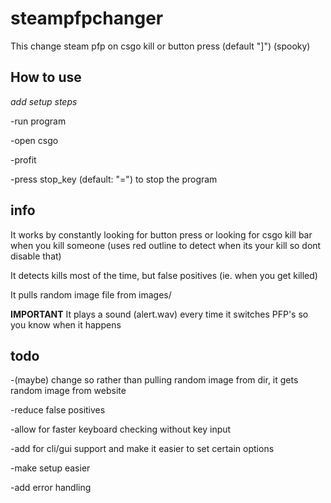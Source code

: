 # steampfpchanger
This change steam pfp on csgo kill or button press (default "]") (spooky)

## How to use
*add setup steps*

-run program

-open csgo

-profit

-press stop_key (default: "=") to stop the program

## info
It works by constantly looking for button press or looking for csgo kill bar when you kill someone (uses red outline to detect when its your kill so dont disable that)
  
It detects kills most of the time, but false positives (ie. when you get killed)

It pulls random image file from images/

**IMPORTANT** It plays a sound (alert.wav) every time it switches PFP's so you know when it happens

## todo
-(maybe) change so rather than pulling random image from dir, it gets random image from website

-reduce false positives

-allow for faster keyboard checking without key input

-add for cli/gui support and make it easier to set certain options

-make setup easier

-add error handling
